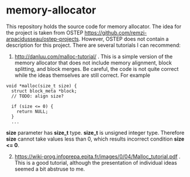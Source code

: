 # memory-allocator
This repository holds the source code for memory allocator. The idea for the project is taken from OSTEP https://github.com/remzi-arpacidusseau/ostep-projects. However, OSTEP does not contain a description for this project. There are several tutorials I can recommend:

1) http://danluu.com/malloc-tutorial/ . This is a simple version of the memory allocator that does not include memory alignment, block splitting, and block merges. Be careful, the code is not quite correct while the ideas themselves are still correct. For example
```
void *malloc(size_t size) {
  struct block_meta *block;
  // TODO: align size?

  if (size <= 0) {
    return NULL;
  }
  ...
```
**size** parameter has **size_t** type. **size_t** is unsigned integer type. Therefore **size** cannot take values less than 0, which results incorrect condition **size <= 0**. 

2) https://wiki-prog.infoprepa.epita.fr/images/0/04/Malloc_tutorial.pdf . This is a good tutorial, although the presentation of individual ideas seemed a bit abstruse to me.
